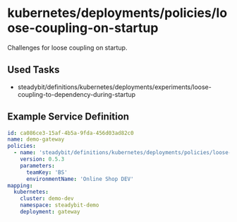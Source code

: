 # kubernetes/deployments/policies/loose-coupling-on-startup

Challenges for loose coupling on startup.

## Used Tasks

- steadybit/definitions/kubernetes/deployments/experiments/loose-coupling-to-dependency-during-startup

## Example Service Definition

````yaml
id: ca086ce3-15af-4b5a-9fda-456d03ad82c0
name: demo-gateway
policies:
  - name: 'steadybit/definitions/kubernetes/deployments/policies/loose-coupling-on-startup'
    version: 0.5.3
    parameters:
      teamKey: 'BS'
      environmentName: 'Online Shop DEV'
mapping:
  kubernetes:
    cluster: demo-dev
    namespace: steadybit-demo
    deployment: gateway
````